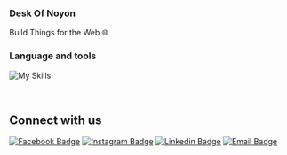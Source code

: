 ### Desk Of Noyon
Build Things for the Web 🌐

### Language and tools

![My Skills](https://skillicons.dev/icons?i=js,ts,nodejs,py,react,nextjs,express,vite,vscode,git,github,tailwind,bootstrap,md,bash,vercel,netlify,postman,mongodb,figma,firebase)


<br/>  


## Connect with us 
[![Facebook Badge](https://img.shields.io/badge/-deskofnoyon-1877F2?style=flat-square&labelColor=1877F2&logo=facebook&logoColor=white&link=https://facebook.com/deskofnoyon)](https://facebook.com/deskofnoyon)
[![Instagram Badge](https://img.shields.io/badge/-deskofnoyon-E4405F?style=flat-square&labelColor=E4405F&logo=instagram&logoColor=white&link=https://instagram.com/deskofnoyon)](https://instagram.com/deskofnoyon) 
[![Linkedin Badge](https://img.shields.io/badge/-deskofnoyon-blue?style=flat-square&logo=Linkedin&logoColor=white&link=https://www.linkedin.com/in/deskofnoyon/)](https://www.linkedin.com/company/deskofnoyon/) 
[![Email Badge](https://img.shields.io/badge/-Email-c14438?style=flat-square&logo=Gmail&logoColor=white&link=mailto:deskofnoyon+github@gmail.com)](mailto:deskofnoyon+github@gmail.com)
